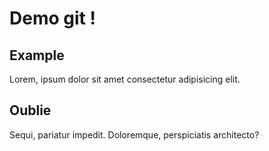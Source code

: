# Demo git !

## Example
Lorem, ipsum dolor sit amet consectetur adipisicing elit.

## Oublie
Sequi, pariatur impedit. Doloremque, perspiciatis architecto?